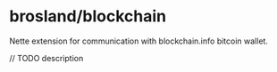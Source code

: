 brosland/blockchain
==================

Nette extension for communication with blockchain.info bitcoin wallet.

// TODO description